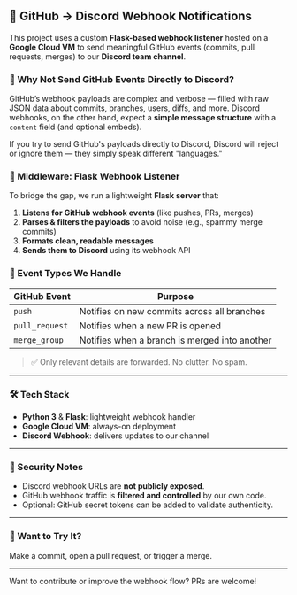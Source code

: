 ## 🔔 GitHub → Discord Webhook Notifications

This project uses a custom **Flask-based webhook listener** hosted on a **Google Cloud VM** to send meaningful GitHub events (commits, pull requests, merges) to our **Discord team channel**.

### 🧠 Why Not Send GitHub Events Directly to Discord?

GitHub’s webhook payloads are complex and verbose — filled with raw JSON data about commits, branches, users, diffs, and more. Discord webhooks, on the other hand, expect a **simple message structure** with a `content` field (and optional embeds).

If you try to send GitHub's payloads directly to Discord, Discord will reject or ignore them — they simply speak different "languages."

### 🔁 Middleware: Flask Webhook Listener

To bridge the gap, we run a lightweight **Flask server** that:

1. **Listens for GitHub webhook events** (like pushes, PRs, merges)
2. **Parses & filters the payloads** to avoid noise (e.g., spammy merge commits)
3. **Formats clean, readable messages**
4. **Sends them to Discord** using its webhook API

### 🧱 Event Types We Handle

| GitHub Event        | Purpose                                         |
|---------------------|-------------------------------------------------|
| `push`              | Notifies on new commits across all branches     |
| `pull_request`      | Notifies when a new PR is opened                |
| `merge_group`       | Notifies when a branch is merged into another   |

> ✅ Only relevant details are forwarded. No clutter. No spam.

---

### 🛠️ Tech Stack

- **Python 3** & **Flask**: lightweight webhook handler
- **Google Cloud VM**: always-on deployment
- **Discord Webhook**: delivers updates to our channel

---

### 🔐 Security Notes

- Discord webhook URLs are **not publicly exposed**.
- GitHub webhook traffic is **filtered and controlled** by our own code.
- Optional: GitHub secret tokens can be added to validate authenticity.

---

### 📡 Want to Try It?

Make a commit, open a pull request, or trigger a merge.  

---

Want to contribute or improve the webhook flow? PRs are welcome!

